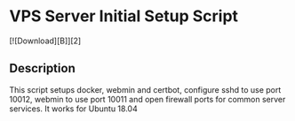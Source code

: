 VPS Server Initial Setup Script
===

 [![Download][B]][2]

Description
---

 This script setups docker, webmin and certbot, configure sshd to use port 10012, webmin to use port 10011
 and open firewall ports for common server services. It works for Ubuntu 18.04

